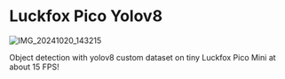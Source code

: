 # Luckfox Pico Yolov8

![IMG_20241020_143215](https://github.com/user-attachments/assets/ae15d2f2-adaf-4348-aacc-8392c5674eb7)

Object detection with yolov8 custom dataset on tiny Luckfox Pico Mini at about 15 FPS!
